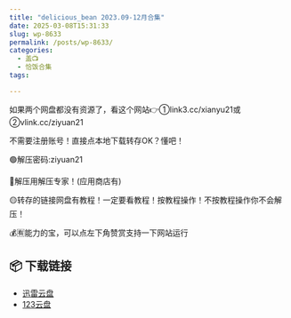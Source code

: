 ```yaml
---
title: "delicious_bean 2023.09-12月合集"
date: 2025-03-08T15:31:33
slug: wp-8633
permalink: /posts/wp-8633/
categories:
  - 盖📺
  - 恰饭合集
tags:

---
```


如果两个网盘都没有资源了，看这个网站👉①link3.cc/xianyu21或②vlink.cc/ziyuan21

不需要注册账号！直接点本地下载转存OK？懂吧！

🟢解压密码:ziyuan21

🔵解压用解压专家！(应用商店有)

🟡转存的链接网盘有教程！一定要看教程！按教程操作！不按教程操作你不会解压！

💰🈶能力的宝，可以点左下角赞赏支持一下网站运行

## 📦 下载链接
- [迅雷云盘](https://blziyuan21.com/pay-download/8633?key=4d0dbca8ef&down_id=0)
- [123云盘](https://blziyuan21.com/pay-download/8633?key=4d0dbca8ef&down_id=1)

